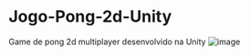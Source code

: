 # Jogo-Pong-2d-Unity
Game de pong 2d multiplayer desenvolvido na Unity
![image](https://user-images.githubusercontent.com/51231213/147898597-b5e1016b-3f3b-4fc4-afa8-053652fcc32c.png)
